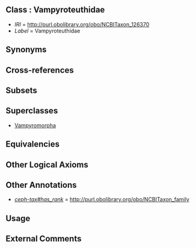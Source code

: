 
## Class : Vampyroteuthidae

 * *IRI* = http://purl.obolibrary.org/obo/NCBITaxon_126370
 * *Label* = Vampyroteuthidae

## Synonyms


## Cross-references


## Subsets


## Superclasses

 * [Vampyromorpha](../../NCBITaxon/86/NCBITaxon_55286.md)

## Equivalencies


## Other Logical Axioms


## Other Annotations

 * *[ceph-tax#has_rank](../../ceph-tax#has/nk/ceph-tax#has_rank.md)* = http://purl.obolibrary.org/obo/NCBITaxon_family

## Usage


## External Comments

